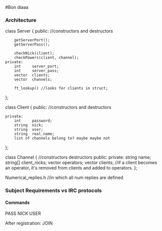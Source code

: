 #Bon diaaa

### Architecture

class   Server
{
    public:
    //constructors and destructors

        getServerPort();
        getServerPass();

        checkNick(client);
        checkPowers(client, channel);
    private:
        int     server_port;
        int     server_pass;
        vector  clients;
        vector  channels;

        ft_lookup() //looks for clients in struct;
};

class   Client
{
    public:
        //constructors and destructors

    private:
        int     password;
        string  nick;
        string  user;
        string  real_name;
        list of channels belong to? maybe maybe not
};

class   Channel
{
    //constructors destructors
    public:
    private:
        string      name;
        string[]    client_nicks;
        vector      operators;
        vector      clients;        //if a client becomes an operator, it's removed from clients and added to operators.
};

Numerical_replies.h //in which all num replies are defined

### Subject Requirements vs IRC protocols

#### Commands

PASS
NICK
USER

After registration:
JOIN
